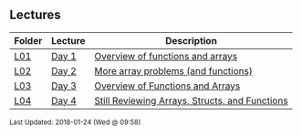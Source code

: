 ## Lectures
| Folder | Lecture | Description|
 | ------------|------------|------------|
 | [L01](L01) | [ Day 1 ]([L01](L01)) | [ Overview of functions and arrays]([L01](L01)) |
 | [L02](L02) | [ Day 2 ]([L02](L02)) | [ More array problems (and functions)]([L02](L02)) |
 | [L03](L03) | [ Day 3 ]([L03](L03)) | [ Overview of Functions and Arrays]([L03](L03)) |
 | [L04](L04) | [ Day 4 ]([L04](L04)) | [ Still Reviewing Arrays, Structs, and Functions]([L04](L04)) |

<sup>Last Updated: 2018-01-24 (Wed @ 09:58)</sup>